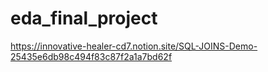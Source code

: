 # eda_final_project
https://innovative-healer-cd7.notion.site/SQL-JOINS-Demo-25435e6db98c494f83c87f2a1a7bd62f
